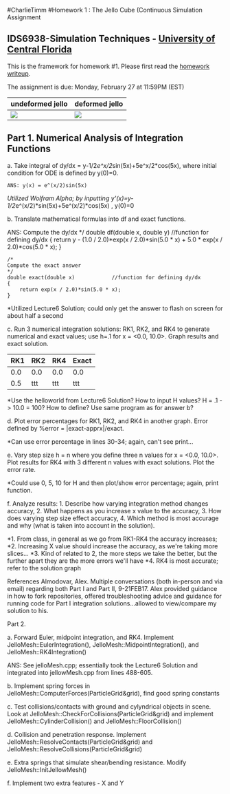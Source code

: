 #CharlieTimm
#Homework 1 : The Jello Cube (Continuous Simulation Assignment
## IDS6938-Simulation Techniques - [University of Central Florida](http://www.ist.ucf.edu/grad/)


This is the framework for homework #1. Please first read the [homework writeup](HomeWork%231.pdf).

The assignment is due: Monday, February 27 at 11:59PM (EST)

| undeformed jello  | deformed jello |
| ------------- | ------------- |
| ![](images/undeformed3.png?raw=true)  | ![](images/deformed3.png?raw=true) |



## Part 1. Numerical Analysis of Integration Functions
a. Take integral of dy/dx = y-1/2*e^x/2*sin(5x)+5e^x/2*cos(5x), where initial condition for ODE is defined by y(0)=0.

~~~
ANS: y(x) = e^(x/2)sin(5x)
~~~


*Utilized Wolfram Alpha; by inputting y'(x)=y-1/2*e^(x/2)*sin(5x)+5e^(x/2)*cos(5x) , y(0)=0

b. Translate mathematical formulas into df and exact functions.

ANS:
Compute the dy/dx
*/
double df(double x, double y)            //function for defining dy/dx
{
    return y - (1.0 / 2.0)*exp(x / 2.0)*sin(5.0 * x) + 5.0 * exp(x / 2.0)*cos(5.0 * x);
}

~~~
/*
Compute the exact answer
*/
double exact(double x)            //function for defining dy/dx
{
    return exp(x / 2.0)*sin(5.0 * x);
}
~~~

*Utilized Lecture6 Solution; could only get the answer to flash on screen for about half a second

c. Run 3 numerical integration solutions: RK1, RK2, and RK4 to generate numerical and exact values; use h=.1 for x = <0.0,
 10.0>. Graph results and exact solution.

| RK1 | RK2 | RK4 | Exact |
| --- | --- | --- | ----- |
| 0.0 | 0.0 | 0.0 | 0.0 |
| 0.5 | ttt | ttt | ttt |




*Use the helloworld from Lecture6 Solution?  How to input H values? H = .1 -> 10.0 = 100?
How to define?  Use same program as for answer b?

d. Plot error percentages for RK1, RK2, and RK4 in another graph.  Error defined by %error = |exact-apprx|/exact.

*Can use error percentage in lines 30-34; again, can't see print...

e. Vary step size h = n where you define three n values for x = <0.0, 10.0>. Plot results for RK4 with 3 different n values 
with exact solutions. Plot the error rate.

*Could use 0, 5, 10 for H and then plot/show error percentage; again, print function.

f. Analyze results: 1. Describe how varying integration method changes accuracy, 2. What happens as you increase x value
to the accuracy, 3. How does varying step size effect accuracy, 4. Which method is most accurage and why (what is taken into
account in the solution). 

*1. From class, in general as we go from RK1-RK4 the accuracy increases; 
*2. Increasing X value should increase the accuracy, as we're taking more slices...
*3. Kind of related to 2, the more steps we take the better, but the further apart they are
the more errors we'll have
*4. RK4 is most accurate; refer to the solution graph


References
Almodovar, Alex. Multiple conversations (both in-person and via email) regarding both Part I and Part II, 9-21FEB17. 
Alex provided guidance in how to fork repositories, offered troubleshooting advice and guidance for running code for Part I
integration solutions...allowed to view/compare my solution to his.   



Part 2.

a. Forward Euler, midpoint integration, and RK4.  Implement JelloMesh::EulerIntegration(), 
JelloMesh::MidpointIntegration(), and JelloMesh::RK4Integration()

ANS: See jelloMesh.cpp; essentially took the Lecture6 Solution and integrated into jellowMesh.cpp from lines
488-605.

b. Implement spring forces in JelloMesh::ComputerForces(ParticleGrid&grid), find good spring constants

c. Test collisions/contacts with ground and cylyndrical objects in scene.  Look at 
JelloMesh::CheckForCollisions(ParticleGrid&grid) and implement JelloMesh::CylinderCollision() and 
JelloMesh::FloorCollision()

d. Collision and penetration response.  Implement JelloMesh::ResolveContacts(ParticleGrid&grid) and
JelloMesh::ResolveCollisions(ParticleGrid&grid)

e. Extra springs that simulate shear/bending resistance.  Modify JelloMesh::InitJellowMesh()

f. Implement two extra features - X and Y
